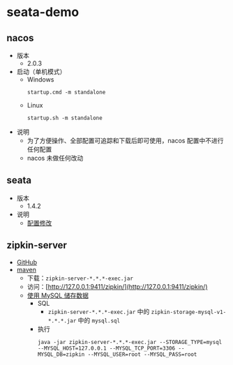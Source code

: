 # seata-demo

## nacos

- 版本
    - 2.0.3
- 启动（单机模式）
    - Windows
        ```
        startup.cmd -m standalone
        ```
    - Linux
        ```
        startup.sh -m standalone
        ```
- 说明
    - 为了方便操作、全部配置可追踪和下载后即可使用，nacos 配置中不进行任何配置
    - nacos 未做任何改动

## seata

- 版本
    - 1.4.2
- 说明
    - [配置修改](./seata)

## zipkin-server

- [GitHub](https://github.com/openzipkin/zipkin)
- [maven](https://repo1.maven.org/maven2/io/zipkin/zipkin-server/)
    - 下载：`zipkin-server-*.*.*-exec.jar`
    - 访问：[http://127.0.0.1:9411/zipkin/](http://127.0.0.1:9411/zipkin/)
    - [使用 MySQL 储存数据](https://github.com/openzipkin/zipkin/blob/master/zipkin-server/src/main/resources/zipkin-server-shared.yml#L168)
        - SQL
            - `zipkin-server-*.*.*-exec.jar` 中的 `zipkin-storage-mysql-v1-*.*.*.jar` 中的 `mysql.sql`
        - 执行
          ```
          java -jar zipkin-server-*.*.*-exec.jar --STORAGE_TYPE=mysql --MYSQL_HOST=127.0.0.1 --MYSQL_TCP_PORT=3306 --MYSQL_DB=zipkin --MYSQL_USER=root --MYSQL_PASS=root
          ```
